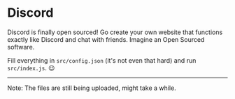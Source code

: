 # Discord 
Discord is finally open sourced! Go create your own website that functions exactly like Discord and chat with friends. Imagine an Open Sourced software.


Fill everything in `src/config.json` (it's not even that hard)  and run `src/index.js`. 😉

---

Note: The files are still being uploaded, might take a while. 
